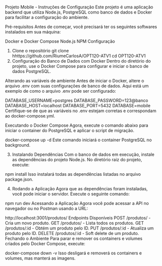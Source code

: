 Projeto Mobile - Instruções de Configuração
Este projeto é uma aplicação backend que utiliza Node.js, PostgreSQL como banco de dados e Docker para facilitar a configuração do ambiente.

Pré-requisitos
Antes de começar, você precisará ter os seguintes softwares instalados em sua máquina:

Docker e Docker Compose
Node.js
NPM
Configuração
1. Clone o repositório
git clone hhttps://github.com/RiumeCarlosA/OPT120-ATV1
cd OPT120-ATV1
2. Configuração do Banco de Dados com Docker
Dentro do diretório do projeto, use o Docker Compose para configurar e iniciar o banco de dados PostgreSQL.

Alterando as variáveis de ambiente
Antes de iniciar o Docker, altere o arquivo .env com suas configurações de banco de dados. Aqui está um exemplo de como o arquivo .env pode ser configurado:

DATABASE_USERNAME=postgres
DATABASE_PASSWORD=123@banco
DATABASE_HOST=localhost
DATABASE_PORT=5432
DATABASE=mobile
Certifique-se de que as variáveis no .env estejam corretas e correspondam ao docker-compose.yml.

Executando o Docker Compose
Agora, execute o comando abaixo para iniciar o container do PostgreSQL e aplicar o script de migração.

docker-compose up -d
Este comando iniciará o container PostgreSQL no background.

3. Instalando Dependências
Com o banco de dados em execução, instale as dependências do projeto Node.js. No diretório raiz do projeto, execute:

npm install
Isso instalará todas as dependências listadas no arquivo package.json.

4. Rodando a Aplicação
Agora que as dependências foram instaladas, você pode iniciar o servidor. Execute o seguinte comando:

npm run dev
Acessando a Aplicação
Agora você pode acessar a API no navegador ou no Postman usando a URL:

http://localhost:3001/produtos/
Endpoints Disponíveis
POST /produtos/ - Cria um novo produto.
GET /produtos/ - Lista todos os produtos.
GET /produtos/:id - Obtém um produto pelo ID.
PUT /produtos/:id - Atualiza um produto pelo ID.
DELETE /produtos/:id - Soft delete de um produto.
Fechando o Ambiente
Para parar e remover os containers e volumes criados pelo Docker Compose, execute:

docker-compose down -v
Isso desligará e removerá os containers e volumes, mas manterá as imagens.